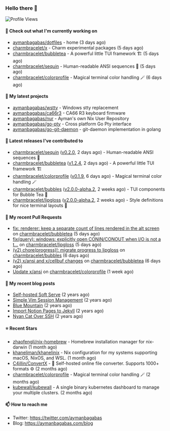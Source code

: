### Hello there 👋

![Profile Views](https://komarev.com/ghpvc/?username=aymanbagabas&label=PROFILE+VIEWS)

#### 👷 Check out what I'm currently working on

- [aymanbagabas/dotfiles](https://github.com/aymanbagabas/dotfiles) - home (3 days ago)
- [charmbracelet/x](https://github.com/charmbracelet/x) - Charm experimental packages (5 days ago)
- [charmbracelet/bubbletea](https://github.com/charmbracelet/bubbletea) - A powerful little TUI framework 🏗 (5 days ago)
- [charmbracelet/sequin](https://github.com/charmbracelet/sequin) - Human-readable ANSI sequences 🪩 (5 days ago)
- [charmbracelet/colorprofile](https://github.com/charmbracelet/colorprofile) - Magical terminal color handling 🪄 (6 days ago)

#### 🌱 My latest projects

- [aymanbagabas/wstty](https://github.com/aymanbagabas/wstty) - Windows stty replacement
- [aymanbagabas/ca66r3](https://github.com/aymanbagabas/ca66r3) - CA66 R3 keyboard firmware
- [aymanbagabas/nur](https://github.com/aymanbagabas/nur) - Ayman&#39;s own Nix User Repository
- [aymanbagabas/go-pty](https://github.com/aymanbagabas/go-pty) - Cross platform Go Pty interface
- [aymanbagabas/go-git-daemon](https://github.com/aymanbagabas/go-git-daemon) - git-daemon implementation in golang

#### 🔭 Latest releases I've contributed to

- [charmbracelet/sequin](https://github.com/charmbracelet/sequin) ([v0.2.0](https://github.com/charmbracelet/sequin/releases/tag/v0.2.0), 2 days ago) - Human-readable ANSI sequences 🪩
- [charmbracelet/bubbletea](https://github.com/charmbracelet/bubbletea) ([v1.2.4](https://github.com/charmbracelet/bubbletea/releases/tag/v1.2.4), 2 days ago) - A powerful little TUI framework 🏗
- [charmbracelet/colorprofile](https://github.com/charmbracelet/colorprofile) ([v0.1.9](https://github.com/charmbracelet/colorprofile/releases/tag/v0.1.9), 6 days ago) - Magical terminal color handling 🪄
- [charmbracelet/bubbles](https://github.com/charmbracelet/bubbles) ([v2.0.0-alpha.2](https://github.com/charmbracelet/bubbles/releases/tag/v2.0.0-alpha.2), 2 weeks ago) - TUI components for Bubble Tea 🫧
- [charmbracelet/lipgloss](https://github.com/charmbracelet/lipgloss) ([v2.0.0-alpha.2](https://github.com/charmbracelet/lipgloss/releases/tag/v2.0.0-alpha.2), 2 weeks ago) - Style definitions for nice terminal layouts 👄

#### 🔨 My recent Pull Requests

- [fix: renderer: keep a separate count of lines rendered in the alt screen ](https://github.com/charmbracelet/bubbletea/pull/1251) on [charmbracelet/bubbletea](https://github.com/charmbracelet/bubbletea) (5 days ago)
- [fix(query): windows: explicitly open CONIN/CONOUT when I/O is not a t…](https://github.com/charmbracelet/lipgloss/pull/444) on [charmbracelet/lipgloss](https://github.com/charmbracelet/lipgloss) (5 days ago)
- [(v2) chore(progress)!: migrate progress to lipgloss](https://github.com/charmbracelet/bubbles/pull/676) on [charmbracelet/bubbles](https://github.com/charmbracelet/bubbles) (6 days ago)
- [(v2) x/ansi and x/cellbuf changes](https://github.com/charmbracelet/bubbletea/pull/1246) on [charmbracelet/bubbletea](https://github.com/charmbracelet/bubbletea) (6 days ago)
- [Update x/ansi](https://github.com/charmbracelet/colorprofile/pull/18) on [charmbracelet/colorprofile](https://github.com/charmbracelet/colorprofile) (1 week ago)

#### 📜 My recent blog posts

- [Self-hosted Soft Serve](https://aymanbagabas.com/blog/2023/04/28/self-hosted-soft-serve.html) (2 years ago)
- [Simple Vim Session Management](https://aymanbagabas.com/blog/2023/04/13/simple-vim-session-management.html) (2 years ago)
- [Blue Mountain](https://aymanbagabas.com/blog/2022/06/02/blue-mountain.html) (2 years ago)
- [Import Notion Pages to Jekyll](https://aymanbagabas.com/blog/2022/03/29/import-notion-pages-to-jekyll.html) (2 years ago)
- [Nyan Cat Over SSH](https://aymanbagabas.com/blog/2022/03/25/nyan-cat-over-ssh.html) (2 years ago)

#### ⭐ Recent Stars

- [zhaofengli/nix-homebrew](https://github.com/zhaofengli/nix-homebrew) - Homebrew installation manager for nix-darwin (1 month ago)
- [khaneliman/khanelinix](https://github.com/khaneliman/khanelinix) - Nix configuration for my systems supporting macOS, NixOS, and WSL.  (1 month ago)
- [C4illin/ConvertX](https://github.com/C4illin/ConvertX) - 💾 Self-hosted online file converter. Supports 1000&#43; formats ⚙️ (2 months ago)
- [charmbracelet/colorprofile](https://github.com/charmbracelet/colorprofile) - Magical terminal color handling 🪄 (2 months ago)
- [kubewall/kubewall](https://github.com/kubewall/kubewall) - A single binary kubernetes dashboard to manage your multiple clusters. (2 months ago)

#### 📫 How to reach me

- Twitter: https://twitter.com/aymanbagabas
- Blog: https://aymanbagabas.com/blog
